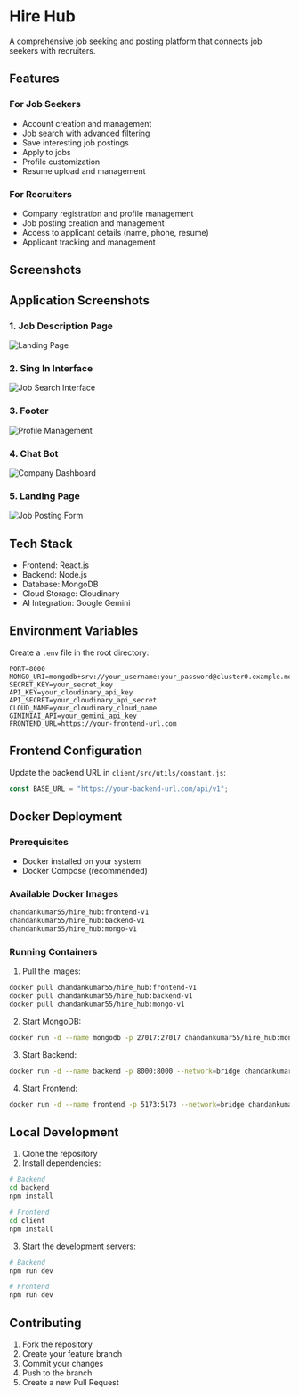 # Hire Hub

A comprehensive job seeking and posting platform that connects job seekers with recruiters.

## Features

### For Job Seekers
- Account creation and management
- Job search with advanced filtering
- Save interesting job postings
- Apply to jobs
- Profile customization
- Resume upload and management

### For Recruiters
- Company registration and profile management
- Job posting creation and management
- Access to applicant details (name, phone, resume)
- Applicant tracking and management

## Screenshots

## Application Screenshots

### 1. Job Description Page
![Landing Page](./images/1.png)

### 2. Sing In Interface
![Job Search Interface](./images/2.png)

### 3. Footer 
![Profile Management](./images/3.png)

### 4. Chat Bot 
![Company Dashboard](./images/4.png)

### 5. Landing Page 
![Job Posting Form](./images/5.png)

## Tech Stack

- Frontend: React.js
- Backend: Node.js
- Database: MongoDB
- Cloud Storage: Cloudinary
- AI Integration: Google Gemini

## Environment Variables

Create a `.env` file in the root directory:

```env
PORT=8000
MONGO_URI=mongodb+srv://your_username:your_password@cluster0.example.mongodb.net/
SECRET_KEY=your_secret_key
API_KEY=your_cloudinary_api_key
API_SECRET=your_cloudinary_api_secret
CLOUD_NAME=your_cloudinary_cloud_name
GIMINIAI_API=your_gemini_api_key
FRONTEND_URL=https://your-frontend-url.com
```

## Frontend Configuration

Update the backend URL in `client/src/utils/constant.js`:

```javascript
const BASE_URL = "https://your-backend-url.com/api/v1";
```

## Docker Deployment

### Prerequisites
- Docker installed on your system
- Docker Compose (recommended)

### Available Docker Images
```bash
chandankumar55/hire_hub:frontend-v1
chandankumar55/hire_hub:backend-v1
chandankumar55/hire_hub:mongo-v1
```

### Running Containers

1. Pull the images:
```bash
docker pull chandankumar55/hire_hub:frontend-v1
docker pull chandankumar55/hire_hub:backend-v1
docker pull chandankumar55/hire_hub:mongo-v1
```

2. Start MongoDB:
```bash
docker run -d --name mongodb -p 27017:27017 chandankumar55/hire_hub:mongo-v1
```

3. Start Backend:
```bash
docker run -d --name backend -p 8000:8000 --network=bridge chandankumar55/hire_hub:backend-v1
```

4. Start Frontend:
```bash
docker run -d --name frontend -p 5173:5173 --network=bridge chandankumar55/hire_hub:frontend-v1
```

## Local Development

1. Clone the repository
2. Install dependencies:
```bash
# Backend
cd backend
npm install

# Frontend
cd client
npm install
```

3. Start the development servers:
```bash
# Backend
npm run dev

# Frontend
npm run dev
```

## Contributing

1. Fork the repository
2. Create your feature branch
3. Commit your changes
4. Push to the branch
5. Create a new Pull Request
